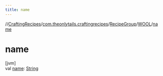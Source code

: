 ```yaml
---
title: name
---
```

//[CraftingRecipes](../../../../index.html)/[com.theonlytails.craftingrecipes](../../index.html)/[RecipeGroup](../index.html)/[WOOL](index.html)/[name](name.html)



# name



[jvm]\
val [name](name.html): [String](https://kotlinlang.org/api/latest/jvm/stdlib/kotlin/-string/index.html)




